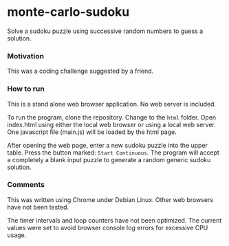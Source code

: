 # monte-carlo-sudoku

Solve a sudoku puzzle using successive random numbers to guess a solution.

### Motivation

This was a coding challenge suggested by a friend.

### How to run

This is a stand alone web browser application. No web server is included.

To run the program, clone the repository. Change to the  `html` folder. 
Open index.html using either the local web browser or using a local web server.
One javascript file (main.js) will be loaded by the html page.

After opening the web page, enter a new sudoku puzzle into the 
upper table. Press the button marked: `Start Continuous`. 
The program will accept a completely a blank input puzzle 
to generate a random generic sudoku solution.

### Comments

This was written using Chrome under Debian Linux. Other web browsers have not been tested.

The timer intervals and loop counters have not been optimized.
The current values were set to avoid browser console log errors for excessive CPU usage.
